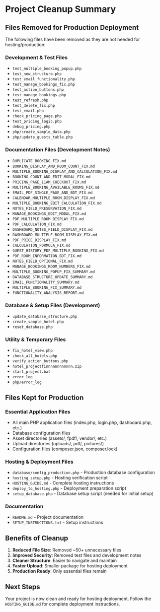 # Project Cleanup Summary

## Files Removed for Production Deployment

The following files have been removed as they are not needed for hosting/production:

### Development & Test Files
- `test_multiple_booking_popup.php`
- `test_new_structure.php`
- `test_email_functionality.php`
- `test_manage_bookings_fix.php`
- `test_action_buttons.php`
- `test_manage_bookings.php`
- `test_refresh.php`
- `test_delete_fix.php`
- `test_email.php`
- `check_pricing_page.php`
- `test_pricing_logic.php`
- `debug_pricing.php`
- `php/create_sample_data.php`
- `php/update_guests_table.php`

### Documentation Files (Development Notes)
- `DUPLICATE_BOOKING_FIX.md`
- `BOOKING_DISPLAY_AND_ROOM_COUNT_FIX.md`
- `MULTIPLE_BOOKING_DISPLAY_AND_CALCULATION_FIX.md`
- `BOOKING_COUNT_AND_EDIT_MODAL_FIX.md`
- `PRICING_PAGE_11AM_CHECKOUT_FIX.md`
- `MULTIPLE_BOOKING_AVAILABLE_ROOMS_FIX.md`
- `EMAIL_PDF_SINGLE_PAGE_AND_BDT_FIX.md`
- `CALENDAR_MULTIPLE_ROOM_DISPLAY_FIX.md`
- `MULTIPLE_BOOKING_EDIT_CALCULATION_FIX.md`
- `NOTES_FIELD_PRESERVATION_FIX.md`
- `MANAGE_BOOKINGS_EDIT_MODAL_FIX.md`
- `PDF_MULTIPLE_ROOM_DISPLAY_FIX.md`
- `PDF_CALCULATION_FIX.md`
- `DASHBOARD_NOTES_FIELD_DISPLAY_FIX.md`
- `DASHBOARD_MULTIPLE_ROOM_DISPLAY_FIX.md`
- `PDF_PRICE_DISPLAY_FIX.md`
- `CALCULATION_FORMULA_FIX.md`
- `GUEST_HISTORY_PDF_MULTIPLE_BOOKING_FIX.md`
- `PDF_ROOM_INFORMATION_BDT_FIX.md`
- `NOTES_FIELD_OPTIONAL_FIX.md`
- `MANAGE_BOOKINGS_ROOM_NUMBERS_FIX.md`
- `MULTIPLE_BOOKING_POPUP_FIX_SUMMARY.md`
- `DATABASE_STRUCTURE_UPDATE_SUMMARY.md`
- `EMAIL_FUNCTIONALITY_SUMMARY.md`
- `MULTIPLE_BOOKING_FIX_SUMMARY.md`
- `FUNCTIONALITY_ANALYSIS_REPORT.md`

### Database & Setup Files (Development)
- `update_database_structure.php`
- `create_sample_hotel.php`
- `reset_database.php`

### Utility & Temporary Files
- `fix_hotel_view.php`
- `check_all_hotels.php`
- `verify_action_buttons.php`
- `hotel_projectfinnnnnnnnnnnn.zip`
- `start_project.bat`
- `error_log`
- `php/error_log`

## Files Kept for Production

### Essential Application Files
- All main PHP application files (index.php, login.php, dashboard.php, etc.)
- Database configuration files
- Asset directories (assets/, fpdf/, vendor/, etc.)
- Upload directories (uploads/, pdf/, pictures/)
- Configuration files (composer.json, composer.lock)

### Hosting & Deployment Files
- `database/config_production.php` - Production database configuration
- `hosting_setup.php` - Hosting verification script
- `HOSTING_GUIDE.md` - Complete hosting instructions
- `deploy_to_hosting.php` - Deployment preparation script
- `setup_database.php` - Database setup script (needed for initial setup)

### Documentation
- `README.md` - Project documentation
- `SETUP_INSTRUCTIONS.txt` - Setup instructions

## Benefits of Cleanup

1. **Reduced File Size**: Removed ~50+ unnecessary files
2. **Improved Security**: Removed test files and development notes
3. **Cleaner Structure**: Easier to navigate and maintain
4. **Faster Upload**: Smaller package for hosting deployment
5. **Production Ready**: Only essential files remain

## Next Steps

Your project is now clean and ready for hosting deployment. Follow the `HOSTING_GUIDE.md` for complete deployment instructions. 